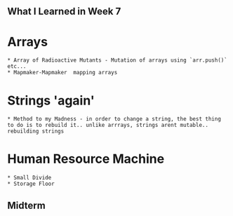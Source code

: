 ## What I Learned in Week 7

# Arrays
    * Array of Radioactive Mutants - Mutation of arrays using `arr.push()` etc...
    * Mapmaker-Mapmaker  mapping arrays
  

# Strings 'again'
    * Method to my Madness - in order to change a string, the best thing to do is to rebuild it.. unlike arrrays, strings arent mutable.. rebuilding strings

# Human Resource Machine
    * Small Divide
    * Storage Floor

## Midterm 